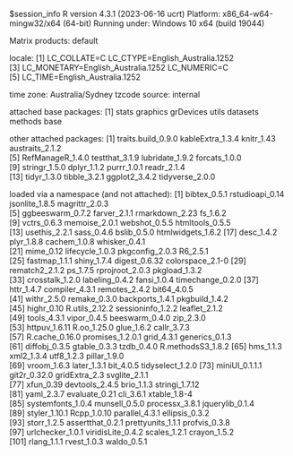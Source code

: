 $session_info
R version 4.3.1 (2023-06-16 ucrt)
Platform: x86_64-w64-mingw32/x64 (64-bit)
Running under: Windows 10 x64 (build 19044)

Matrix products: default


locale:
[1] LC_COLLATE=C                       LC_CTYPE=English_Australia.1252   
[3] LC_MONETARY=English_Australia.1252 LC_NUMERIC=C                      
[5] LC_TIME=English_Australia.1252    

time zone: Australia/Sydney
tzcode source: internal

attached base packages:
[1] stats     graphics  grDevices utils     datasets  methods   base     

other attached packages:
 [1] traits.build_0.9.0 kableExtra_1.3.4   knitr_1.43         austraits_2.1.2   
 [5] RefManageR_1.4.0   testthat_3.1.9     lubridate_1.9.2    forcats_1.0.0     
 [9] stringr_1.5.0      dplyr_1.1.2        purrr_1.0.1        readr_2.1.4       
[13] tidyr_1.3.0        tibble_3.2.1       ggplot2_3.4.2      tidyverse_2.0.0   

loaded via a namespace (and not attached):
  [1] bibtex_0.5.1      rstudioapi_0.14   jsonlite_1.8.5    magrittr_2.0.3   
  [5] ggbeeswarm_0.7.2  farver_2.1.1      rmarkdown_2.23    fs_1.6.2         
  [9] vctrs_0.6.3       memoise_2.0.1     webshot_0.5.5     htmltools_0.5.5  
 [13] usethis_2.2.1     sass_0.4.6        bslib_0.5.0       htmlwidgets_1.6.2
 [17] desc_1.4.2        plyr_1.8.8        cachem_1.0.8      whisker_0.4.1    
 [21] mime_0.12         lifecycle_1.0.3   pkgconfig_2.0.3   R6_2.5.1         
 [25] fastmap_1.1.1     shiny_1.7.4       digest_0.6.32     colorspace_2.1-0 
 [29] rematch2_2.1.2    ps_1.7.5          rprojroot_2.0.3   pkgload_1.3.2    
 [33] crosstalk_1.2.0   labeling_0.4.2    fansi_1.0.4       timechange_0.2.0 
 [37] httr_1.4.7        compiler_4.3.1    remotes_2.4.2     bit64_4.0.5      
 [41] withr_2.5.0       remake_0.3.0      backports_1.4.1   pkgbuild_1.4.2   
 [45] highr_0.10        R.utils_2.12.2    sessioninfo_1.2.2 leaflet_2.1.2    
 [49] tools_4.3.1       vipor_0.4.5       beeswarm_0.4.0    zip_2.3.0        
 [53] httpuv_1.6.11     R.oo_1.25.0       glue_1.6.2        callr_3.7.3      
 [57] R.cache_0.16.0    promises_1.2.0.1  grid_4.3.1        generics_0.1.3   
 [61] diffobj_0.3.5     gtable_0.3.3      tzdb_0.4.0        R.methodsS3_1.8.2
 [65] hms_1.1.3         xml2_1.3.4        utf8_1.2.3        pillar_1.9.0     
 [69] vroom_1.6.3       later_1.3.1       bit_4.0.5         tidyselect_1.2.0 
 [73] miniUI_0.1.1.1    git2r_0.32.0      gridExtra_2.3     svglite_2.1.1    
 [77] xfun_0.39         devtools_2.4.5    brio_1.1.3        stringi_1.7.12   
 [81] yaml_2.3.7        evaluate_0.21     cli_3.6.1         xtable_1.8-4     
 [85] systemfonts_1.0.4 munsell_0.5.0     processx_3.8.1    jquerylib_0.1.4  
 [89] styler_1.10.1     Rcpp_1.0.10       parallel_4.3.1    ellipsis_0.3.2   
 [93] storr_1.2.5       assertthat_0.2.1  prettyunits_1.1.1 profvis_0.3.8    
 [97] urlchecker_1.0.1  viridisLite_0.4.2 scales_1.2.1      crayon_1.5.2     
[101] rlang_1.1.1       rvest_1.0.3       waldo_0.5.1      

